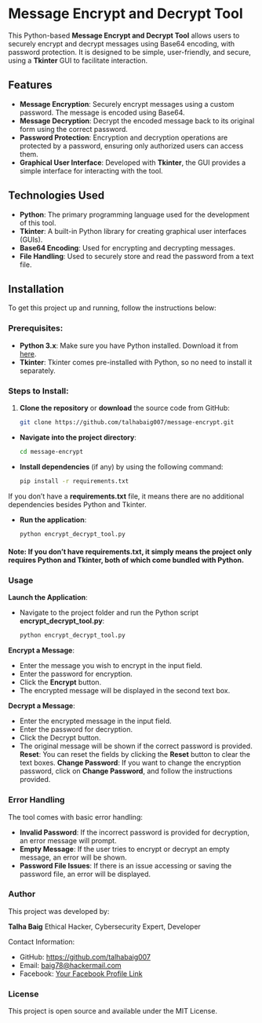 # Message Encrypt and Decrypt Tool

This Python-based **Message Encrypt and Decrypt Tool** allows users to securely encrypt and decrypt messages using Base64 encoding, with password protection. It is designed to be simple, user-friendly, and secure, using a **Tkinter** GUI to facilitate interaction.

## Features

- **Message Encryption**: Securely encrypt messages using a custom password. The message is encoded using Base64.
- **Message Decryption**: Decrypt the encoded message back to its original form using the correct password.
- **Password Protection**: Encryption and decryption operations are protected by a password, ensuring only authorized users can access them.
- **Graphical User Interface**: Developed with **Tkinter**, the GUI provides a simple interface for interacting with the tool.

## Technologies Used

- **Python**: The primary programming language used for the development of this tool.
- **Tkinter**: A built-in Python library for creating graphical user interfaces (GUIs).
- **Base64 Encoding**: Used for encrypting and decrypting messages.
- **File Handling**: Used to securely store and read the password from a text file.

## Installation

To get this project up and running, follow the instructions below:

### Prerequisites:
- **Python 3.x**: Make sure you have Python installed. Download it from [here](https://www.python.org/downloads/).
- **Tkinter**: Tkinter comes pre-installed with Python, so no need to install it separately.

### Steps to Install:

1. **Clone the repository** or **download** the source code from GitHub:
   ```bash
   git clone https://github.com/talhabaig007/message-encrypt.git
- **Navigate into the project directory**:
  ```bash
  cd message-encrypt
- **Install dependencies** (if any) by using the following command:
  ```bash
  pip install -r requirements.txt
If you don’t have a **requirements.txt** file, it means there are no additional dependencies besides Python and Tkinter.
- **Run the application**:
  ```bash
  python encrypt_decrypt_tool.py
#### Note: If you don’t have **requirements.txt**, it simply means the project only requires Python and Tkinter, both of which come bundled with Python.

### Usage
**Launch the Application**:
- Navigate to the project folder and run the Python script **encrypt_decrypt_tool.py**:
  ```bash
  python encrypt_decrypt_tool.py

**Encrypt a Message**:
- Enter the message you wish to encrypt in the input field.
- Enter the password for encryption.
- Click the **Encrypt** button.
- The encrypted message will be displayed in the second text box.

**Decrypt a Message**:
- Enter the encrypted message in the input field.
- Enter the password for decryption.
- Click the Decrypt button.
- The original message will be shown if the correct password is provided.
**Reset**: You can reset the fields by clicking the **Reset** button to clear the text boxes.
**Change Password**: If you want to change the encryption password, click on **Change Password**, and follow the instructions provided.

### Error Handling
The tool comes with basic error handling:

- **Invalid Password**: If the incorrect password is provided for decryption, an error message will prompt.
- **Empty Message**: If the user tries to encrypt or decrypt an empty message, an error will be shown.
- **Password File Issues**: If there is an issue accessing or saving the password file, an error will be displayed.

### Author
This project was developed by:

**Talha Baig**
Ethical Hacker, Cybersecurity Expert, Developer

Contact Information:

- GitHub: https://github.com/talhabaig007
- Email: baig78@hackermail.com
- Facebook: [Your Facebook Profile Link](https://www.facebook.com/p/Talha-Baig-100063795712836/)

### License
This project is open source and available under the MIT License.



